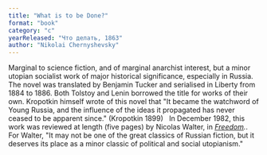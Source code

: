 ```yaml
---
title: "What is to be Done?"
format: "book"
category: "c"
yearReleased: "Что делать, 1863"
author: "Nikolai Chernyshevsky"
---
```

Marginal to science fiction, and of marginal anarchist  interest, but a minor utopian socialist work of major historical significance,  especially in Russia. The novel was translated by Benjamin Tucker and serialised  in Liberty from 1884 to 1886. Both Tolstoy and Lenin borrowed the title  for works of their own. Kropotkin himself wrote of this novel that "It became  the watchword of Young Russia, and the influence of the ideas it propagated has  never ceased to be apparent since." (Kropotkin 1899)
 
In December 1982, this work was reviewed at length (five  pages) by Nicolas Walter, in <i>
<a href="https://freedomnews.org.uk/wp-content/uploads/2017/10/Freedom-1982-12-25.pdf">Freedom</a>.</i>. For Walter, "It may not be one of the great classics of Russian  fiction, but it deserves its place as a minor classic of political and social  utopianism."
 
